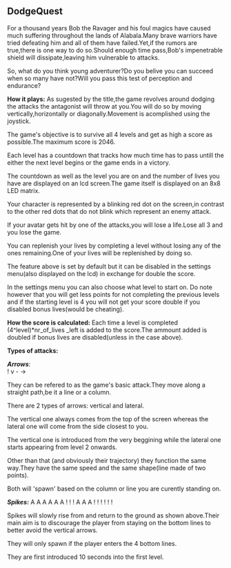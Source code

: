 

## DodgeQuest


For a thousand years Bob the Ravager and his foul magics  have caused much suffering throughout the lands of Alabala.Many brave warriors have tried defeating him and all of them have failed.Yet,if the rumors are true,there is one way to do so.Should enough time pass,Bob's impenetrable shield will dissipate,leaving him vulnerable to attacks.
   
So, what do you think young adventurer?Do you belive you can succeed when so many have not?Will you pass this test of perception and endurance?


**How it plays:**
As sugested by the title,the game revolves around dodging the attacks the antagonist will throw at you.You will do so by moving vertically,horizontally or diagonally.Movement is acomplished using the joystick.

The game's objective is to survive all 4 levels and get as high a score as possible.The maximum score is 2046.

Each level has a countdown that tracks how much time has to pass untill the either the next level begins or the game ends in a victory.

The countdown as well as the level you are on and the number of lives you have are displayed on an lcd screen.The game itself is displayed on an 8x8 LED matrix.

Your character is represented by a blinking red dot on the screen,in contrast to the other red dots that do not blink which represent an enemy attack.

If your avatar gets hit by one of the attacks,you will lose a life.Lose all 3 and you lose the game.

You can replenish your lives by completing a level without losing any of the ones remaining.One of your lives will be replenished by doing so.

The feature above is set by default but it can be disabled in the settings menu(also displayed on the lcd) in exchange for double the score.

In the settings menu you can also choose what level to start on. Do note however that you will get less points for not completing the previous levels and if the starting level is 4 you will not get your score double if you disabled bonus lives(would be cheating).

**How the score is calculated:**
Each time a level is completed  (4^level)*nr_of_lives _left is added to the score.The ammount added is doubled if bonus lives are disabled(unless in the case above).

**Types of attacks:**

  ***Arrows***:  
                                       !
                                       v                 -  ->
 
They can be refered to as the game's basic attack.They move along a straight path,be it a line or a column.

There are 2 types of arrows: vertical and lateral.

The vertical one always comes from the top of the screen whereas the lateral one will come from the side closest to you.

The vertical one is introduced from the very beggining while the lateral one starts appearing from level 2 onwards.

Other than that (and obviously their trajectory) they function the same way.They have the same speed and the same shape(line made of two points).

Both will 'spawn' based on the column or line you are curently standing on.


***Spikes:***
                                                                       A   A   A
                                            A   A   A              !     !    !
                       A A A            !    !     !               !     !    !  

Spikes will slowly rise from and return to the ground as shown above.Their main aim is to discourage the player from staying on the bottom lines to better avoid the vertical arrows.

They will only spawn if the player enters the 4 bottom lines.

They are first introduced 10 seconds into the first level.


